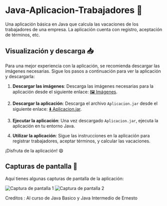 # Java-Aplicacion-Trabajadores 🚀

Una aplicación básica en Java que calcula las vacaciones de los trabajadores de una empresa. La aplicación cuenta con registro, aceptación de términos, etc.

## Visualización y descarga 📥

Para una mejor experiencia con la aplicación, se recomienda descargar las imágenes necesarias. Sigue los pasos a continuación para ver la aplicación y descargarla:

1. **Descargar las imágenes**: Descarga las imágenes necesarias para la aplicación desde el siguiente enlace: [🖼️ Imágenes](https://github.com/Dev-Asfix/Java-Aplicacion/tree/main/images).

2. **Descargar la aplicación**: Descarga el archivo `Aplicacion.jar` desde el siguiente enlace: [⬇️ Aplicacion.jar](https://github.com/Dev-Asfix/Java-Aplicacion/blob/main/Aplicacion.jar).

3. **Ejecutar la aplicación**: Una vez descargado `Aplicacion.jar`, ejecuta la aplicación en tu entorno Java.

4. **Utilizar la aplicación**: Sigue las instrucciones en la aplicación para registrar trabajadores, aceptar términos, y calcular las vacaciones.

¡Disfruta de la aplicación! 😄

## Capturas de pantalla 📸

Aquí tienes algunas capturas de pantalla de la aplicación:

![Captura de pantalla 1](link-a-captura1.png)
![Captura de pantalla 2](link-a-captura2.png)

Creditos : Al curso de Java Basico y Java Intermedio de Ernesto 
